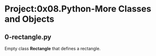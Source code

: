 # Project:0x08.Python-More Classes and Objects

## 0-rectangle.py

Empty class **Rectangle** that defines a rectangle.